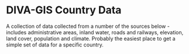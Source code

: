 # DIVA-GIS Country Data

A collection of data collected from a number of the sources below - includes administrative areas, inland water, roads and railways, elevation, land cover, population and climate. Probably the easiest place to get a simple set of data for a specific country.

